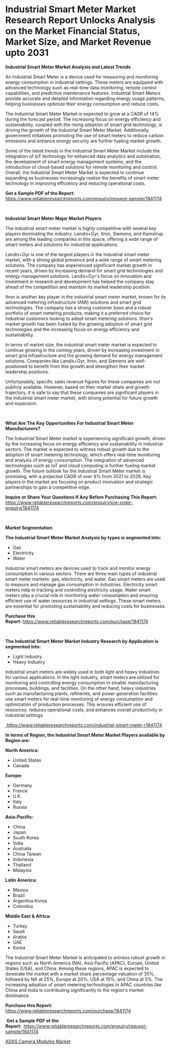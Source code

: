 <p><h1>Industrial Smart Meter Market Research Report Unlocks Analysis on the Market Financial Status, Market Size, and Market Revenue upto 2031</h1></p><p><strong>Industrial Smart Meter Market Analysis and Latest Trends</strong></p>
<p><p>An Industrial Smart Meter is a device used for measuring and monitoring energy consumption in industrial settings. These meters are equipped with advanced technology such as real-time data monitoring, remote control capabilities, and predictive maintenance features. Industrial Smart Meters provide accurate and detailed information regarding energy usage patterns, helping businesses optimize their energy consumption and reduce costs.</p><p>The Industrial Smart Meter Market is expected to grow at a CAGR of 14% during the forecast period. The increasing focus on energy efficiency and sustainability, coupled with the rising adoption of smart grid technology, is driving the growth of the Industrial Smart Meter Market. Additionally, government initiatives promoting the use of smart meters to reduce carbon emissions and enhance energy security are further fueling market growth.</p><p>Some of the latest trends in the Industrial Smart Meter Market include the integration of IoT technology for enhanced data analytics and automation, the development of smart energy management systems, and the introduction of cloud-based solutions for remote monitoring and control. Overall, the Industrial Smart Meter Market is expected to continue expanding as businesses increasingly realize the benefits of smart meter technology in improving efficiency and reducing operational costs.</p></p>
<p><strong>Get a Sample PDF of the Report:&nbsp;</strong> <a href="https://www.reliableresearchreports.com/enquiry/request-sample/1841174">https://www.reliableresearchreports.com/enquiry/request-sample/1841174</a></p>
<p>&nbsp;</p>
<p><strong>Industrial Smart Meter Major Market Players</strong></p>
<p><p>The industrial smart meter market is highly competitive with several key players dominating the industry. Landis+Gyr, Itron, Siemens, and Kamstrup are among the leading companies in this space, offering a wide range of smart meters and solutions for industrial applications.</p><p>Landis+Gyr is one of the largest players in the industrial smart meter market, with a strong global presence and a wide range of smart metering solutions. The company has experienced significant market growth in recent years, driven by increasing demand for smart grid technologies and energy management solutions. Landis+Gyr's focus on innovation and investment in research and development has helped the company stay ahead of the competition and maintain its market leadership position.</p><p>Itron is another key player in the industrial smart meter market, known for its advanced metering infrastructure (AMI) solutions and smart grid technologies. The company has a strong customer base and a robust portfolio of smart metering products, making it a preferred choice for industrial customers looking to adopt smart metering solutions. Itron's market growth has been fueled by the growing adoption of smart grid technologies and the increasing focus on energy efficiency and sustainability.</p><p>In terms of market size, the industrial smart meter market is expected to continue growing in the coming years, driven by increasing investment in smart grid infrastructure and the growing demand for energy management solutions. Companies like Landis+Gyr, Itron, and Siemens are well-positioned to benefit from this growth and strengthen their market leadership positions.</p><p>Unfortunately, specific sales revenue figures for these companies are not publicly available. However, based on their market share and growth trajectory, it is safe to say that these companies are significant players in the industrial smart meter market, with strong potential for future growth and expansion.</p></p>
<p>&nbsp;</p>
<p><strong>What Are The Key Opportunities For Industrial Smart Meter Manufacturers?</strong></p>
<p><p>The Industrial Smart Meter market is experiencing significant growth, driven by the increasing focus on energy efficiency and sustainability in industrial sectors. The market is expected to witness robust growth due to the adoption of smart metering technology, which offers real-time monitoring and analysis of energy consumption. The integration of advanced technologies such as IoT and cloud computing is further fueling market growth. The future outlook for the Industrial Smart Meter market is promising, with a projected CAGR of over 8% from 2021 to 2026. Key players in the market are focusing on product innovation and strategic partnerships to gain a competitive edge.</p></p>
<p><strong>Inquire or Share Your Questions If Any Before Purchasing This Report:</strong> <a href="https://www.reliableresearchreports.com/enquiry/pre-order-enquiry/1841174">https://www.reliableresearchreports.com/enquiry/pre-order-enquiry/1841174</a></p>
<p>&nbsp;</p>
<p><strong>Market Segmentation</strong></p>
<p><strong>The Industrial Smart Meter Market Analysis by types is segmented into:</strong></p>
<p><ul><li>Gas</li><li>Electricity</li><li>Water</li></ul></p>
<p><p>Industrial smart meters are devices used to track and monitor energy consumption in various sectors. There are three main types of industrial smart meter markets: gas, electricity, and water. Gas smart meters are used to measure and manage gas consumption in industries. Electricity smart meters help in tracking and controlling electricity usage. Water smart meters play a crucial role in monitoring water consumption and ensuring efficient use of water resources in industrial settings. These smart meters are essential for promoting sustainability and reducing costs for businesses.</p></p>
<p><strong>Purchase this Report:&nbsp;</strong><a href="https://www.reliableresearchreports.com/purchase/1841174">https://www.reliableresearchreports.com/purchase/1841174</a></p>
<p>&nbsp;</p>
<p><strong>The Industrial Smart Meter Market Industry Research by Application is segmented into:</strong></p>
<p><ul><li>Light Industry</li><li>Heavy Industry</li></ul></p>
<p><p>Industrial smart meters are widely used in both light and heavy industries for various applications. In the light industry, smart meters are utilized for monitoring and controlling energy consumption in smaller manufacturing processes, buildings, and facilities. On the other hand, heavy industries such as manufacturing plants, refineries, and power generation facilities use smart meters for real-time monitoring of energy consumption and optimization of production processes. This ensures efficient use of resources, reduces operational costs, and enhances overall productivity in industrial settings.</p></p>
<p><a href="https://www.reliableresearchreports.com/industrial-smart-meter-r1841174">&nbsp;https://www.reliableresearchreports.com/industrial-smart-meter-r1841174</a></p>
<p><strong>In terms of Region, the Industrial Smart Meter Market Players available by Region are:</strong></p>
<p>
    <p> <strong> North America: </strong>
        <ul>
            <li>United States</li>
            <li>Canada</li>
        </ul>
        </p> 
    <p> <strong> Europe: </strong>
        <ul>
            <li>Germany</li>
            <li>France</li>
            <li>U.K.</li>
            <li>Italy</li>
            <li>Russia</li>
        </ul>
        </p> 
    <p> <strong> Asia-Pacific: </strong>
        <ul>
            <li>China</li>
            <li>Japan</li>
            <li>South Korea</li>
            <li>India</li>
            <li>Australia</li>
            <li>China Taiwan</li>
            <li>Indonesia</li>
            <li>Thailand</li>
            <li>Malaysia</li>
        </ul>
        </p> 
    <p> <strong> Latin America: </strong>
        <ul>
            <li>Mexico</li>
            <li>Brazil</li>
            <li>Argentina Korea</li>
            <li>Colombia</li>
        </ul>
        </p> 
    <p> <strong> Middle East & Africa: </strong>
        <ul>
            <li>Turkey</li>
            <li>Saudi</li>
            <li>Arabia</li>
            <li>UAE</li>
            <li>Korea</li>
        </ul>
    </p>
    </p>
<p><p>The Industrial Smart Meter Market is anticipated to witness robust growth in regions such as North America (NA), Asia Pacific (APAC), Europe, United States (USA), and China. Among these regions, APAC is expected to dominate the market with a market share percentage valuation of 35%, followed by NA at 25%, Europe at 20%, USA at 15%, and China at 5%. The increasing adoption of smart metering technologies in APAC countries like China and India is contributing significantly to the region's market dominance.</p></p>
<p><strong>Purchase this Report: </strong><a href="https://www.reliableresearchreports.com/purchase/1841174">https://www.reliableresearchreports.com/purchase/1841174</a></p>
<p>&nbsp;<strong>Get a Sample PDF of the Report:&nbsp;&nbsp;</strong><a href="https://www.reliableresearchreports.com/enquiry/request-sample/1841174">https://www.reliableresearchreports.com/enquiry/request-sample/1841174</a></p>
<p><strong></strong></p>
<p><p><a href="https://github.com/adriannay56456/Market-Research-Report-List-1/blob/main/adas-camera-modules-market.md">ADAS Camera Modules Market</a></p></p>